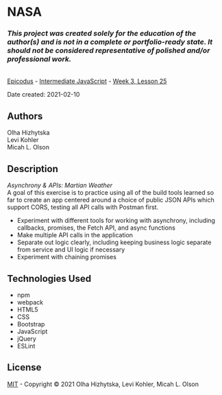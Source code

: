 # NASA

### _This project was created solely for the education of the author(s) and is not in a complete or portfolio-ready state. It should not be considered representative of polished and/or professional work._
\
[Epicodus](https://www.epicodus.com/) - [Intermediate JavaScript](https://www.learnhowtoprogram.com/intermediate-javascript/) - [Week 3, Lesson 25](https://www.learnhowtoprogram.com/intermediate-javascript/asynchrony-and-apis/martian-weather-bike-index-api-of-choice-two-day-project)  

Date created: 2021-02-10

## Authors 
Olha Hizhytska  
Levi Kohler  
Micah L. Olson

## Description
_Asynchrony & APIs: Martian Weather_  
A goal of this exercise is to practice using all of the build tools learned so far to create an app centered around a choice of public JSON APIs which support CORS, testing all API calls with Postman first.  
* Experiment with different tools for working with asynchrony, including callbacks, promises, the Fetch API, and async functions
* Make multiple API calls in the application
* Separate out logic clearly, including keeping business logic separate from service and UI logic if necessary
* Experiment with chaining promises

## Technologies Used
* npm
* webpack
* HTML5
* CSS
* Bootstrap
* JavaScript
* jQuery
* ESLint

## License
[MIT](LICENSE) - Copyright &copy; 2021 Olha Hizhytska, Levi Kohler, Micah L. Olson